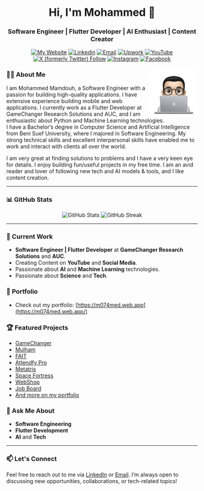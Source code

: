 <h1 align="center">Hi, I'm Mohammed 👋</h1>
<h3 align="center">Software Engineer | Flutter Developer | AI Enthusiast | Content Creator</h3>

<p align="center">
    <a href="https://m074med.web.app/" target="_blank"><img src="https://img.shields.io/badge/Website-%230097ff?style=flat&logo=Website&logoColor=white" alt="My Website"/></a>
    <a href="https://www.linkedin.com/in/m074med" target="_blank"><img src="https://img.shields.io/badge/Linkedin-%230177B5?style=flat&logo=linkedin&logoColor=white" alt="Linkedin"/></a>
    <a href="mailto:contact.mohammedmamdouh@gmail.com" target="_blank"><img src="https://img.shields.io/badge/Gmail-c14438?style=flat&logo=Gmail&logoColor=white" alt="Email"></a>
    <a href="https://www.upwork.com/freelancers/~018923da1797a42902?mp_source=share" target="_blank"><img src="https://img.shields.io/badge/UpWork-6FDA44?style=flat&logo=Upwork&logoColor=white" alt="Upwork"></a>
    <a href="https://www.youtube.com/@M074MED" target="_blank"><img src="https://img.shields.io/badge/YouTube-%23ff0033?style=flat&logo=youtube&logoColor=white" alt="YouTube"/></a>
    <a href="https://x.com/_m074med_" target="_blank"><img alt="X (formerly Twitter) Follow" src="https://img.shields.io/twitter/follow/:_m074med_"></a>
    <a href="https://www.instagram.com/_m074med_" target="_blank"><img src="https://img.shields.io/badge/Instagram-%23E4415F?style=flat&logo=instagram&logoColor=white" alt="Instagram"/></a>
    <a href="https://www.facebook.com/m074med" target="_blank"><img src="https://img.shields.io/badge/Facebook-%233b5998?style=flat&logo=facebook&logoColor=white" alt="Facebook"/></a>
</p>

<img src="https://github.com/M074MED/M074MED/blob/main/profile-img.png" align="right" width="25%"/>

### 👨‍💻 About Me
I am Mohammed Mamdouh, a Software Engineer with a passion for building high-quality applications. I have extensive experience building mobile and web applications. I currently work as a Flutter Developer at GameChanger Research Solutions and AUC, and I am enthusiastic about Python and Machine Learning technologies.<br/>
I have a Bachelor’s degree in Computer Science and Artificial Intelligence from Beni Suef University, where I majored in Software Engineering. My strong technical skills and excellent interpersonal skills have enabled me to work and interact with clients all over the world.

I am very great at finding solutions to problems and I have a very keen eye for details. I enjoy building fun/useful projects in my free time. I am an avid reader and lover of following new tech and AI models & tools, and I like content creation.

---

### 📊 GitHub Stats
<p align="center">
  <img src="https://github-readme-stats.vercel.app/api?username=M074MED&show_icons=true&theme=dark&hide_border=true" alt="GitHub Stats" width="48%"/>
  <img src="https://github-readme-streak-stats.herokuapp.com/?user=M074MED&theme=dark&hide_border=true" alt="GitHub Streak" width="48%"/>
</p>

---

### 🔭 Current Work
- **Software Engineer | Flutter Developer** at **GameChanger Research Solutions** and **AUC**.
- Creating Content on **YouTube** and **Social Media**.
- Passionate about **AI** and **Machine Learning** technologies.
- Passionate about **Science** and **Tech**.

### 📁 Portfolio
- Check out my portfolio: [https://m074med.web.app](https://m074med.web.app/)

### 🏆 Featured Projects
- [GameChanger](https://m074med.web.app/project-detail/gamechanger)
- [Mulham](https://m074med.web.app/project-detail/mulham)
- [FAIT](https://m074med.web.app/project-detail/fait)
- [Attendfy Pro](https://m074med.web.app/project-detail/attendfy_pro)
- [Metatris](https://m074med.web.app/project-detail/metatris)
- [Space Fortress](https://m074med.web.app/project-detail/space_fortress)
- [WebShop](https://m074med.web.app/project-detail/webshop)
- [Job Board](https://m074med.web.app/project-detail/job_board)
- [And more on my portfolio](https://m074med.web.app)

### 💬 Ask Me About
- **Software Engineering**
- **Flutter Development**
- **AI** and **Tech**

---

### 📫 Let's Connect
Feel free to reach out to me via [LinkedIn](https://www.linkedin.com/in/m074med) or [Email](mailto:contact.mohammedmamdouh@gmail.com). I’m always open to discussing new opportunities, collaborations, or tech-related topics!
